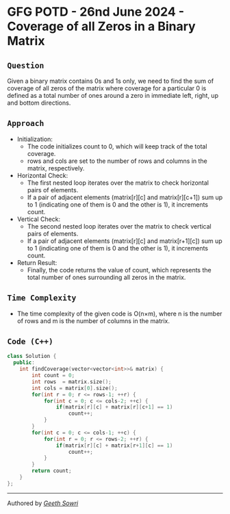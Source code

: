 # GFG POTD - 26nd June 2024 - Coverage of all Zeros in a Binary Matrix

## `Question`
Given a binary matrix contains 0s and 1s only, we need to find the sum of coverage of all zeros of the matrix where coverage for a particular 0 is defined as a total number of ones around a zero in immediate left, right, up and bottom directions.
## `Approach`
- Initialization:
    - The code initializes count to 0, which will keep track of the total coverage.
    - rows and cols are set to the number of rows and columns in the matrix, respectively.
- Horizontal Check:
    - The first nested loop iterates over the matrix to check horizontal pairs of elements.
    - If a pair of adjacent elements (matrix[r][c] and matrix[r][c+1]) sum up to 1 (indicating one of them is 0 and the other is 1), it increments count.
- Vertical Check:
    - The second nested loop iterates over the matrix to check vertical pairs of elements.
    - If a pair of adjacent elements (matrix[r][c] and matrix[r+1][c]) sum up to 1 (indicating one of them is 0 and the other is 1), it increments count.
- Return Result:
    - Finally, the code returns the value of count, which represents the total number of ones surrounding all zeros in the matrix.
## `Time Complexity`
- The time complexity of the given code is O(n×m), where n is the number of rows and m is the number of columns in the matrix.
## `Code (C++)`
```c++ 
class Solution {
  public:
    int findCoverage(vector<vector<int>>& matrix) {
        int count = 0;
        int rows  = matrix.size();
        int cols = matrix[0].size();
        for(int r = 0; r <= rows-1; ++r) {
            for(int c = 0; c <= cols-2; ++c) {
                if(matrix[r][c] + matrix[r][c+1] == 1)
                    count++;
            }
        }
        for(int c = 0; c <= cols-1; ++c) {
            for(int r = 0; r <= rows-2; ++r) {
                if(matrix[r][c] + matrix[r+1][c] == 1)
                    count++;
            }
        }
        return count;
    }
};
```
---
Authored by <a target="blank" href="https://github.com/geethsowri">_Geeth Sowri_</a>
